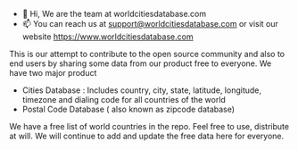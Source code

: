 - 👋 Hi, We are the team at worldcitiesdatabase.com
- 📫 You can reach us at support@worldcitiesdatabase.com or visit our website https://www.worldcitiesdatabase.com

This is our attempt to contribute to the open source community and also to end users by sharing some data from our product free to everyone.
We have two major product
- Cities Database : Includes country, city, state, latitude, longitude, timezone and dialing code for all countries of the world
- Postal Code Database ( also known as zipcode database)

We have a free list of world countries in the repo. Feel free to use, distribute at will.
We will continue to add and update the free data here for everyone. 
